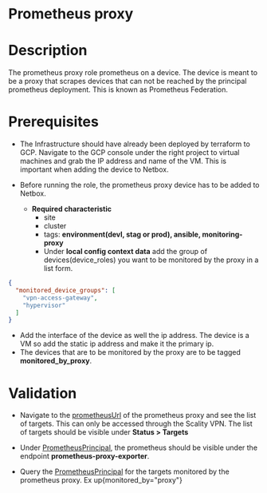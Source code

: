 Prometheus proxy
=========

Description
==========
The prometheus proxy role prometheus on a device. The device is meant to be a proxy that scrapes devices that can not be 
reached by the principal prometheus deployment. This is known as Prometheus Federation. 

Prerequisites
=============
* The Infrastructure should have already been deployed by terraform to GCP. Navigate to the GCP console under the 
right project to virtual machines and grab the IP address and name of the VM. This is important when adding the device to Netbox. 

* Before running the role, the prometheus proxy device has to be added to Netbox.
  * __Required characteristic__
    * site
    * cluster
    * tags: __environment(devl, stag or prod), ansible, monitoring-proxy__
    * Under __local config context data__ add the group of devices(device_roles) you want to be monitored by the proxy in a list form.
```json
{
  "monitored_device_groups": [
    "vpn-access-gateway",
    "hypervisor"
  ]
}
```
  * Add the interface of the device as well the ip address. The device is a VM so add the static ip address and make it the primary ip.
* The devices that are to be monitored by the proxy are to be tagged __monitored_by_proxy__. 



Validation
==========
* Navigate to the [prometheusUrl](http://x.x.x.x:9090) of the prometheus proxy and see the list of targets. This can only be accessed through the 
Scality VPN. The list of targets should be visible under __Status > Targets__ 

* Under [PrometheusPrincipal](https://x.x.x.x/prometheus/targets), the prometheus should be visible under the 
endpoint __prometheus-proxy-exporter__. 
* Query the [PrometheusPrincipal](https://x.x.x.x/prometheus/graph) for the targets monitored by
the prometheus proxy. Ex up{monitored_by="proxy"}
